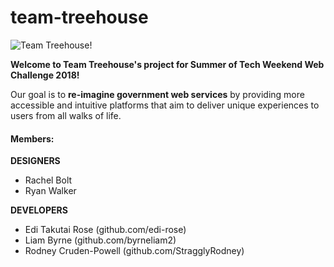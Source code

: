 # team-treehouse

![Team Treehouse!](https://s1.piq.land/2014/12/18/zKTUB0cEk713BjcX5ZMn5TEU_400x400.png)

**Welcome to Team Treehouse's project for Summer of Tech Weekend Web Challenge 2018!**

Our goal is to **re-imagine government web services** by providing more accessible and intuitive platforms that aim to deliver unique experiences to users from all walks of life.

#### Members:

**DESIGNERS**
- Rachel Bolt 
- Ryan Walker

**DEVELOPERS**
- Edi Takutai Rose (github.com/edi-rose)
- Liam Byrne (github.com/byrneliam2)
- Rodney Cruden-Powell (github.com/StragglyRodney)
